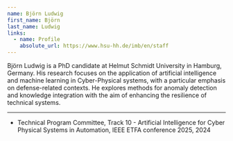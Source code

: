 ```yaml
---
name: Björn Ludwig
first_name: Björn
last_name: Ludwig
links:
  - name: Profile
    absolute_url: https://www.hsu-hh.de/imb/en/staff
---
```


Björn Ludwig is a PhD candidate at Helmut Schmidt University in Hamburg, Germany. His research focuses on the application of artificial intelligence and machine learning in Cyber-Physical systems, with a particular emphasis on defense-related contexts. He explores methods for anomaly detection and knowledge integration with the aim of enhancing the resilience of technical systems.

---

- Technical Program Committee, Track 10 - Artificial Intelligence for Cyber Physical Systems in Automation, IEEE ETFA conference 2025, 2024
